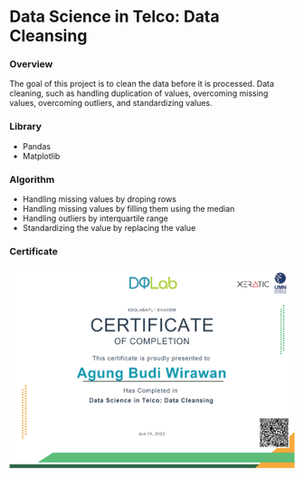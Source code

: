 # Data Science in Telco: Data Cleansing
### Overview
The goal of this project is to clean the data before it is processed. Data cleaning, such as handling duplication of values, overcoming missing values, overcoming outliers, and standardizing values.
### Library
- Pandas
- Matplotlib
### Algorithm
- Handling missing values by droping rows
- Handling missing values by filling them using the median
- Handling outliers by interquartile range
- Standardizing the value by replacing the value
### Certificate
![alt text](certificate.png)
